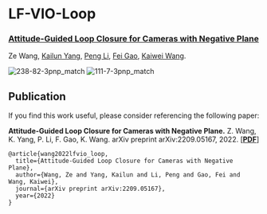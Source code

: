 # LF-VIO-Loop


### [Attitude-Guided Loop Closure for Cameras with Negative Plane](https://arxiv.org/pdf/2209.05167.pdf)

Ze Wang, [Kailun Yang](https://yangkailun.com/), [Peng Li](https://person.zju.edu.cn/en/lipeng), [Fei Gao](http://zju-fast.com/fei-gao/), [Kaiwei Wang](http://wangkaiwei.org/indexeg.html).


![238-82-3pnp_match](https://user-images.githubusercontent.com/36565779/189642827-207f9038-da0e-4b29-8e84-88f508931eba.jpg)
![111-7-3pnp_match](https://user-images.githubusercontent.com/36565779/189642814-6fd627bb-58fc-4485-883f-387a5509cdba.jpg)

## Publication
If you find this work useful, please consider referencing the following paper:

**Attitude-Guided Loop Closure for Cameras with Negative Plane.**
Z. Wang, K. Yang, P. Li, F. Gao, K. Wang.
arXiv preprint arXiv:2209.05167, 2022.
[[**PDF**](https://arxiv.org/pdf/2209.05167.pdf)]

```
@article{wang2022lfvio_loop,
  title={Attitude-Guided Loop Closure for Cameras with Negative Plane},
  author={Wang, Ze and Yang, Kailun and Li, Peng and Gao, Fei and Wang, Kaiwei},
  journal={arXiv preprint arXiv:2209.05167},
  year={2022}
}
```
